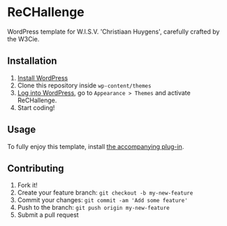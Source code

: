 # ReCHallenge

WordPress template for W.I.S.V. 'Christiaan Huygens', carefully crafted by the W3Cie.

## Installation

1. [Install WordPress](https://codex.wordpress.org/Installing_WordPress)
2. Clone this repository inside `wp-content/themes`
3. [Log into WordPress](https://codex.wordpress.org/First_Steps_With_WordPress), go to `Appearance > Themes` and activate ReCHallenge.
4. Start coding!

## Usage

To fully enjoy this template, install [the accompanying plug-in](https://github.com/WISVCH/wisvch-wordpress-plugin).

## Contributing

1. Fork it!
2. Create your feature branch: `git checkout -b my-new-feature`
3. Commit your changes: `git commit -am 'Add some feature'`
4. Push to the branch: `git push origin my-new-feature`
5. Submit a pull request
